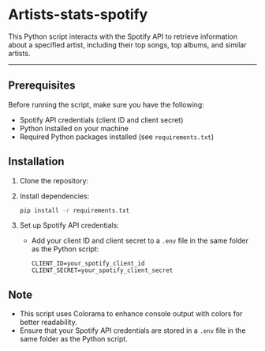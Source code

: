 # Artists-stats-spotify
This Python script interacts with the Spotify API to retrieve information about a specified artist, including their top songs, top albums, and similar artists.

---

## Prerequisites

Before running the script, make sure you have the following:

- Spotify API credentials (client ID and client secret)
- Python installed on your machine
- Required Python packages installed (see `requirements.txt`)

## Installation

1. Clone the repository:

2. Install dependencies:

   ```bash
   pip install -r requirements.txt
   ```

3. Set up Spotify API credentials:

   - Add your client ID and client secret to a `.env` file in the same folder as the Python script:

     ```
     CLIENT_ID=your_spotify_client_id
     CLIENT_SECRET=your_spotify_client_secret
     ```

## Note

- This script uses Colorama to enhance console output with colors for better readability.
- Ensure that your Spotify API credentials are stored in a `.env` file in the same folder as the Python script.

